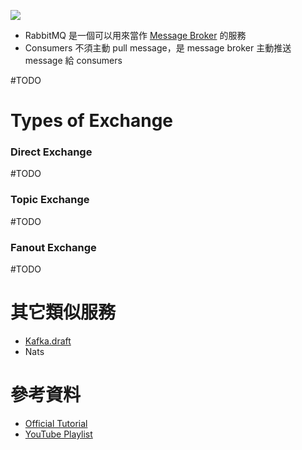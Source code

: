 ![](<https://raw.githubusercontent.com/bingyangchen/KM-software/master/img/exchanges-topic-fanout-direct.png>)

- RabbitMQ 是一個可以用來當作 [Message Broker](</System Design/Message-Queuing System.md#Message Broker>) 的服務
- Consumers 不須主動 pull message，是 message broker 主動推送 message 給 consumers

#TODO 

# Types of Exchange

### Direct Exchange

#TODO 

### Topic Exchange

#TODO 

### Fanout Exchange

#TODO 

# 其它類似服務

- [Kafka.draft](</Services/Kafka.draft.md>)
- Nats

# 參考資料

- [Official Tutorial](https://www.rabbitmq.com/tutorials/amqp-concepts.html)
- [YouTube Playlist](https://www.youtube.com/playlist?list=PLalrWAGybpB-UHbRDhFsBgXJM1g6T4IvO)
